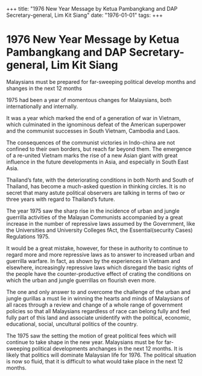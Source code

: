 +++ 
title: "1976 New Year Message by Ketua Pambangkang and DAP Secretary-general, Lim Kit Siang"
date: "1976-01-01"
tags:
+++

# 1976 New Year Message by Ketua Pambangkang and DAP Secretary-general, Lim Kit Siang

Malaysians must be prepared for far-sweeping political develop months and shanges in the next 12 months 

1975 had been a year of momentous changes for Malaysians, both internationally and internally.</u>

It was a year which marked the end of a generation of war in Vietnam, which culminated in the ignominous defeat of the American superpower and the communist successes in South Vietnam, Cambodia and Laos.

The consequences of the communist victories in Indo-china are not confined to their own borders, but reach far beyond them. The emergence of a re-united Vietnam marks the rise of a new Asian giant with great influence in the future developments in Asia, and especially in South East Asia.

Thailand’s fate, with the deteriorating conditions in both North and South of Thailand, has become a much-asked question in thinking circles. It is no secret that many astute political observers are talking in terms of two or three years with regard to Thailand’s future.

The year 1975 saw the sharp rise in the incidence of urban and jungle guerrilla activities of the Malayan Communists accompanied by a great increase in the number of repressive laws assumed by the Government, like the Universities and University Colleges fAct, the Essential(security Cases) Regulations 1975.

It would be a great mistake, however, for these in authority to continue to regard more and more repressive laws as to answer to increased urban and guerrilla warfare. In fact, as shown by the experiences in Vietnam and elsewhere, increasingly repressive laws which disregard the basic rights of the people have the counter-productive effect of crating the conditions on which the urban and jungle guerrillas on flourish even more.

The one and only answer to    and overcome the challenge of the urban and jungle gurillas a must lie in winning the hearts and minds of Malaysians of all races through a review and change of a whole range of government policies so that all Malaysians regardless of race can belong fully and feel fully part of this land and associate unidentify with the political, economic, educational, social, uncultural politics of the country. 

The 1975 saw the setting the motion of great political fees which will continue to take shape in the new year. Malaysians must be           for far-sweeping political developments anchanges in the next 12 months. It is likely that politics will dominate Malaysian life for 1976. The political situation is now so fluid, that it is difficult to            what would take place in the next 12 months.
 
